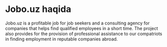 # Jobo.uz haqida

Jobo.uz is a profitable job for job seekers and a consulting agency for companies that helps find qualified employees in a short time. The project also provides for the provision of professional assistance to our compatriots in finding employment in reputable companies abroad.
